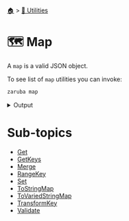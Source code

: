 <!--startTocHeader-->
[🏠](../../README.md) > [🔧 Utilities](../README.md)
# 🗺️ Map
<!--endTocHeader-->

A `map` is a valid JSON object.

To see list of `map` utilities you can invoke:

<!--startCode-->
```bash
zaruba map
```
 
<details>
<summary>Output</summary>
 
```````
Map manipulation utilities

Usage:
  zaruba map [command]

Available Commands:
  get               Get value from JSON map
  getKeys           Return JSON string list containing keys of JSON map
  merge             Merge JSON maps, in case of duplicate keys, the first ocurrance is going to be used
  rangeKey          Print map keys
  set               Set map[key] to value
  toStringMap       Transform to string map
  toVariedStringMap Transform to string map
  transformKey      Transform map keys
  validate          Check whether jsonMap is valid JSON map or not

Flags:
  -h, --help   help for map

Use "zaruba map [command] --help" for more information about a command.
```````
</details>
<!--endCode-->

<!--startTocSubTopic-->
# Sub-topics
* [Get](get.md)
* [GetKeys](get-keys.md)
* [Merge](merge.md)
* [RangeKey](range-key.md)
* [Set](set.md)
* [ToStringMap](to-string-map.md)
* [ToVariedStringMap](to-varied-string-map.md)
* [TransformKey](transform-key.md)
* [Validate](validate.md)
<!--endTocSubTopic-->